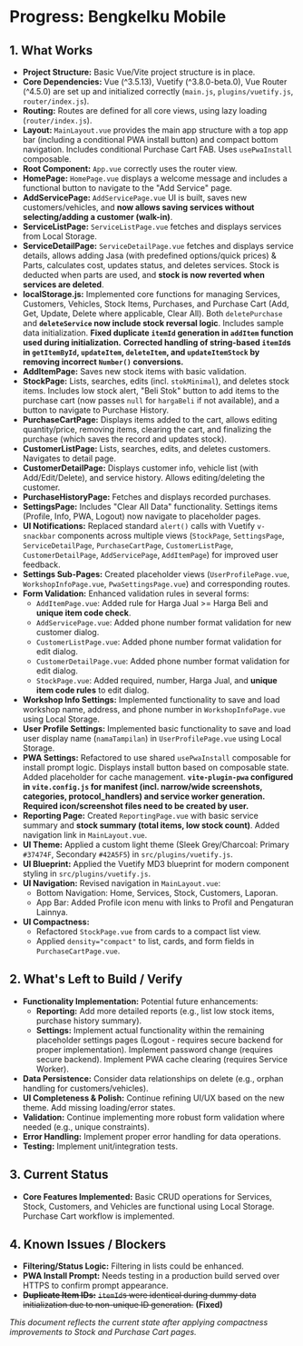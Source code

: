 # Progress: Bengkelku Mobile

## 1. What Works
- **Project Structure:** Basic Vue/Vite project structure is in place.
- **Core Dependencies:** Vue (^3.5.13), Vuetify (^3.8.0-beta.0), Vue Router (^4.5.0) are set up and initialized correctly (`main.js`, `plugins/vuetify.js`, `router/index.js`).
- **Routing:** Routes are defined for all core views, using lazy loading (`router/index.js`).
- **Layout:** `MainLayout.vue` provides the main app structure with a top app bar (including a conditional PWA install button) and compact bottom navigation. Includes conditional Purchase Cart FAB. Uses `usePwaInstall` composable.
- **Root Component:** `App.vue` correctly uses the router view.
- **HomePage:** `HomePage.vue` displays a welcome message and includes a functional button to navigate to the "Add Service" page.
- **AddServicePage:** `AddServicePage.vue` UI is built, saves new customers/vehicles, and **now allows saving services without selecting/adding a customer (walk-in)**.
- **ServiceListPage:** `ServiceListPage.vue` fetches and displays services from Local Storage.
- **ServiceDetailPage:** `ServiceDetailPage.vue` fetches and displays service details, allows adding Jasa (with predefined options/quick prices) & Parts, calculates cost, updates status, and deletes services. Stock is deducted when parts are used, and **stock is now reverted when services are deleted**.
- **localStorage.js:** Implemented core functions for managing Services, Customers, Vehicles, Stock Items, Purchases, and Purchase Cart (Add, Get, Update, Delete where applicable, Clear All). Both `deletePurchase` and **`deleteService` now include stock reversal logic**. Includes sample data initialization. **Fixed duplicate `itemId` generation in `addItem` function used during initialization.** **Corrected handling of string-based `itemId`s in `getItemById`, `updateItem`, `deleteItem`, and `updateItemStock` by removing incorrect `Number()` conversions.**
- **AddItemPage:** Saves new stock items with basic validation.
- **StockPage:** Lists, searches, edits (incl. `stokMinimal`), and deletes stock items. Includes low stock alert, "Beli Stok" button to add items to the purchase cart (now passes `null` for `hargaBeli` if not available), and a button to navigate to Purchase History.
- **PurchaseCartPage:** Displays items added to the cart, allows editing quantity/price, removing items, clearing the cart, and finalizing the purchase (which saves the record and updates stock).
- **CustomerListPage:** Lists, searches, edits, and deletes customers. Navigates to detail page.
- **CustomerDetailPage:** Displays customer info, vehicle list (with Add/Edit/Delete), and service history. Allows editing/deleting the customer.
- **PurchaseHistoryPage:** Fetches and displays recorded purchases.
- **SettingsPage:** Includes "Clear All Data" functionality. Settings items (Profile, Info, PWA, Logout) now navigate to placeholder pages.
- **UI Notifications:** Replaced standard `alert()` calls with Vuetify `v-snackbar` components across multiple views (`StockPage`, `SettingsPage`, `ServiceDetailPage`, `PurchaseCartPage`, `CustomerListPage`, `CustomerDetailPage`, `AddServicePage`, `AddItemPage`) for improved user feedback.
- **Settings Sub-Pages:** Created placeholder views (`UserProfilePage.vue`, `WorkshopInfoPage.vue`, `PwaSettingsPage.vue`) and corresponding routes.
- **Form Validation:** Enhanced validation rules in several forms:
    - `AddItemPage.vue`: Added rule for Harga Jual >= Harga Beli and **unique item code check**.
    - `AddServicePage.vue`: Added phone number format validation for new customer dialog.
    - `CustomerListPage.vue`: Added phone number format validation for edit dialog.
    - `CustomerDetailPage.vue`: Added phone number format validation for edit dialog.
    - `StockPage.vue`: Added required, number, Harga Jual, and **unique item code rules** to edit dialog.
- **Workshop Info Settings:** Implemented functionality to save and load workshop name, address, and phone number in `WorkshopInfoPage.vue` using Local Storage.
- **User Profile Settings:** Implemented basic functionality to save and load user display name (`namaTampilan`) in `UserProfilePage.vue` using Local Storage.
- **PWA Settings:** Refactored to use shared `usePwaInstall` composable for install prompt logic. Displays install button based on composable state. Added placeholder for cache management. **`vite-plugin-pwa` configured in `vite.config.js` for manifest (incl. narrow/wide screenshots, categories, protocol_handlers) and service worker generation. Required icon/screenshot files need to be created by user.**
- **Reporting Page:** Created `ReportingPage.vue` with basic service summary and **stock summary (total items, low stock count)**. Added navigation link in `MainLayout.vue`.
- **UI Theme:** Applied a custom light theme (Sleek Grey/Charcoal: Primary `#37474F`, Secondary `#42A5F5`) in `src/plugins/vuetify.js`.
- **UI Blueprint:** Applied the Vuetify MD3 blueprint for modern component styling in `src/plugins/vuetify.js`.
- **UI Navigation:** Revised navigation in `MainLayout.vue`:
    - Bottom Navigation: Home, Services, Stock, Customers, Laporan.
    - App Bar: Added Profile icon menu with links to Profil and Pengaturan Lainnya.
- **UI Compactness:**
    - Refactored `StockPage.vue` from cards to a compact list view.
    - Applied `density="compact"` to list, cards, and form fields in `PurchaseCartPage.vue`.

## 2. What's Left to Build / Verify
- **Functionality Implementation:** Potential future enhancements:
    - **Reporting:** Add more detailed reports (e.g., list low stock items, purchase history summary).
    - **Settings:** Implement actual functionality within the remaining placeholder settings pages (Logout - requires secure backend for proper implementation). Implement password change (requires secure backend). Implement PWA cache clearing (requires Service Worker).
- **Data Persistence:** Consider data relationships on delete (e.g., orphan handling for customers/vehicles).
- **UI Completeness & Polish:** Continue refining UI/UX based on the new theme. Add missing loading/error states.
- **Validation:** Continue implementing more robust form validation where needed (e.g., unique constraints).
- **Error Handling:** Implement proper error handling for data operations.
- **Testing:** Implement unit/integration tests.

## 3. Current Status
- **Core Features Implemented:** Basic CRUD operations for Services, Stock, Customers, and Vehicles are functional using Local Storage. Purchase Cart workflow is implemented.

## 4. Known Issues / Blockers
- **Filtering/Status Logic:** Filtering in lists could be enhanced.
- **PWA Install Prompt:** Needs testing in a production build served over HTTPS to confirm prompt appearance.
- **~~Duplicate Item IDs:~~** ~~`itemId`s were identical during dummy data initialization due to non-unique ID generation.~~ **(Fixed)**

*This document reflects the current state after applying compactness improvements to Stock and Purchase Cart pages.*
